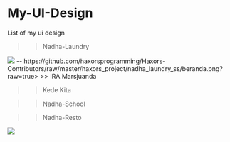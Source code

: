# My-UI-Design
List of my ui design

>> Nadha-Laundry
<img src='https://github.com/haxorsprogramming/Haxors-Contributors/raw/master/haxors_project/nadha_laundry_ss/login.png?raw=true'>
--
https://github.com/haxorsprogramming/Haxors-Contributors/raw/master/haxors_project/nadha_laundry_ss/beranda.png?raw=true>
>> IRA Marsjuanda

>> Kede Kita

>> Nadha-School

>> Nadha-Resto
<img src='https://github.com/haxorsprogramming/Haxors-Contributors/blob/master/haxors_project/nadharesto/nadharesto.png?raw=true'>
